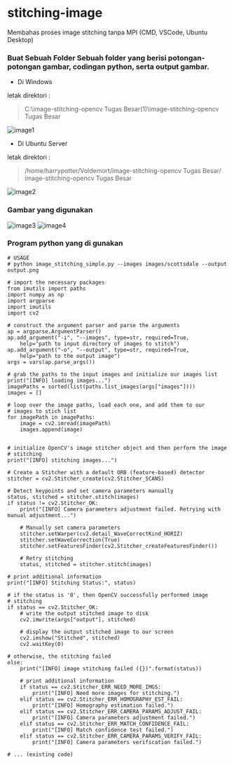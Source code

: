 # stitching-image
Membahas proses image stitching tanpa MPI (CMD, VSCode, Ubuntu Desktop)

### Buat Sebuah Folder Sebuah folder yang berisi potongan-potongan gambar, codingan python, serta output gambar.
* Di Windows

letak direktori :
> C:\image-stitching-opencv Tugas Besar(1)\image-stitching-opencv Tugas Besar

![image1]()
* Di Ubuntu Server

letak direktori :
> /home/harrypotter/Voldemort/image-stitching-opencv Tugas Besar/ image-stitching-opencv Tugas Besar

![image2]()
### Gambar yang digunakan
![image3]()
![image4]()
### Program python yang di gunakan
```
# USAGE
# python image_stitching_simple.py --images images/scottsdale --output output.png

# import the necessary packages
from imutils import paths
import numpy as np
import argparse
import imutils
import cv2

# construct the argument parser and parse the arguments
ap = argparse.ArgumentParser()
ap.add_argument("-i", "--images", type=str, required=True,
	help="path to input directory of images to stitch")
ap.add_argument("-o", "--output", type=str, required=True,
	help="path to the output image")
args = vars(ap.parse_args())

# grab the paths to the input images and initialize our images list
print("[INFO] loading images...")
imagePaths = sorted(list(paths.list_images(args["images"])))
images = []

# loop over the image paths, load each one, and add them to our
# images to stich list
for imagePath in imagePaths:
	image = cv2.imread(imagePath)
	images.append(image)


# initialize OpenCV's image stitcher object and then perform the image
# stitching
print("[INFO] stitching images...")

# Create a Stitcher with a default ORB (feature-based) detector
stitcher = cv2.Stitcher_create(cv2.Stitcher_SCANS)

# Detect keypoints and set camera parameters manually
status, stitched = stitcher.stitch(images)
if status != cv2.Stitcher_OK:
    print("[INFO] Camera parameters adjustment failed. Retrying with manual adjustment...")
    
    # Manually set camera parameters
    stitcher.setWarper(cv2.detail_WaveCorrectKind_HORIZ)
    stitcher.setWaveCorrection(True)
    stitcher.setFeaturesFinder(cv2.Stitcher_createFeaturesFinder())
    
    # Retry stitching
    status, stitched = stitcher.stitch(images)

# print additional information
print("[INFO] Stitching Status:", status)

# if the status is '0', then OpenCV successfully performed image
# stitching
if status == cv2.Stitcher_OK:
    # write the output stitched image to disk
    cv2.imwrite(args["output"], stitched)

    # display the output stitched image to our screen
    cv2.imshow("Stitched", stitched)
    cv2.waitKey(0)

# otherwise, the stitching failed
else:
    print("[INFO] image stitching failed ({})".format(status))

    # print additional information
    if status == cv2.Stitcher_ERR_NEED_MORE_IMGS:
        print("[INFO] Need more images for stitching.")
    elif status == cv2.Stitcher_ERR_HOMOGRAPHY_EST_FAIL:
        print("[INFO] Homography estimation failed.")
    elif status == cv2.Stitcher_ERR_CAMERA_PARAMS_ADJUST_FAIL:
        print("[INFO] Camera parameters adjustment failed.")
    elif status == cv2.Stitcher_ERR_MATCH_CONFIDENCE_FAIL:
        print("[INFO] Match confidence test failed.")
    elif status == cv2.Stitcher_ERR_CAMERA_PARAMS_VERIFY_FAIL:
        print("[INFO] Camera parameters verification failed.")

# ... (existing code)

``` 
